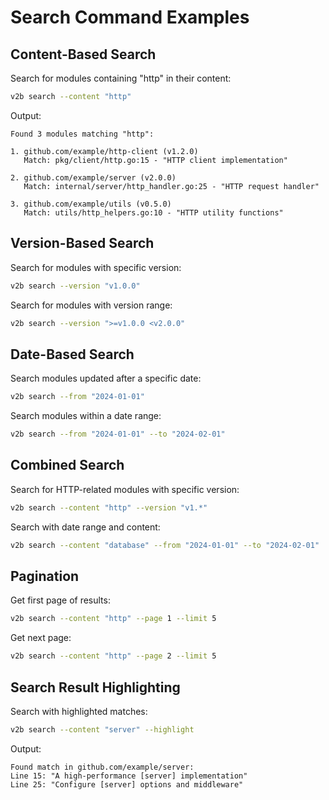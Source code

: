 # Search Command Examples

## Content-Based Search

Search for modules containing "http" in their content:
```bash
v2b search --content "http"
```

Output:
```
Found 3 modules matching "http":

1. github.com/example/http-client (v1.2.0)
   Match: pkg/client/http.go:15 - "HTTP client implementation"

2. github.com/example/server (v2.0.0)
   Match: internal/server/http_handler.go:25 - "HTTP request handler"

3. github.com/example/utils (v0.5.0)
   Match: utils/http_helpers.go:10 - "HTTP utility functions"
```

## Version-Based Search

Search for modules with specific version:
```bash
v2b search --version "v1.0.0"
```

Search for modules with version range:
```bash
v2b search --version ">=v1.0.0 <v2.0.0"
```

## Date-Based Search

Search modules updated after a specific date:
```bash
v2b search --from "2024-01-01"
```

Search modules within a date range:
```bash
v2b search --from "2024-01-01" --to "2024-02-01"
```

## Combined Search

Search for HTTP-related modules with specific version:
```bash
v2b search --content "http" --version "v1.*"
```

Search with date range and content:
```bash
v2b search --content "database" --from "2024-01-01" --to "2024-02-01"
```

## Pagination

Get first page of results:
```bash
v2b search --content "http" --page 1 --limit 5
```

Get next page:
```bash
v2b search --content "http" --page 2 --limit 5
```

## Search Result Highlighting

Search with highlighted matches:
```bash
v2b search --content "server" --highlight
```

Output:
```
Found match in github.com/example/server:
Line 15: "A high-performance [server] implementation"
Line 25: "Configure [server] options and middleware"
``` 